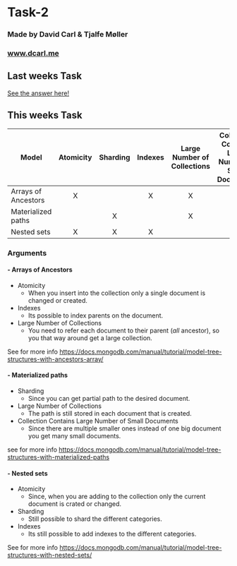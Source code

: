 # Task-2

### Made by David Carl & Tjalfe Møller
### www.dcarl.me


## Last weeks Task

[See the answer here!](Task-2.md)

## This weeks Task
Model | Atomicity | Sharding |Indexes |Large Number of Collections | Collection Contains Large Number of Small Documents
----|:----:|:----:|:----:|:----:|:----:
| Arrays of Ancestors  |X|   | X  | X  |   |
|  Materialized paths |   |  X |   | X  |  X |
|  Nested sets |  X | X  | X  |   |   |


### Arguments

#### - Arrays of Ancestors
- Atomicity
    - When you insert into the collection only a single document is changed or created.
- Indexes
    - Its possible to index parents on the document. 
- Large Number of Collections
    - You need to refer each document to their parent (_all_ ancestor), so you that way around get a large collection.

See for more info https://docs.mongodb.com/manual/tutorial/model-tree-structures-with-ancestors-array/

#### - Materialized paths
- Sharding
    - Since you can get partial path to the desired document.
- Large Number of Collections
    - The path is still stored in each document that is created.
- Collection Contains Large Number of Small Documents
    - Since there are multiple smaller ones instead of one big document you get many small documents.

see for more info https://docs.mongodb.com/manual/tutorial/model-tree-structures-with-materialized-paths

#### - Nested sets
- Atomicity
    - Since, when you are adding to the collection only the current document is crated or changed.
- Sharding
    - Still possible to shard the different categories.
- Indexes
    - Its still possible to add indexes to the different categories.
    
See for more info https://docs.mongodb.com/manual/tutorial/model-tree-structures-with-nested-sets/
